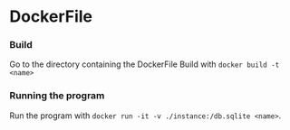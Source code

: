 # DockerFile
### Build
Go to the directory containing the DockerFile
Build with `docker build -t <name>`
### Running the program
Run the program with
`docker run -it -v ./instance:/db.sqlite <name>`.
